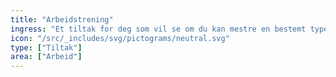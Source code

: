```yaml
---
title: "Arbeidstrening"
ingress: "Et tiltak for deg som vil se om du kan mestre en bestemt type jobb, eller trenger en referanse mens du søker vanlig jobb."
icon: "/src/_includes/svg/pictograms/neutral.svg"
type: ["Tiltak"]
area: ["Arbeid"]
---
```

